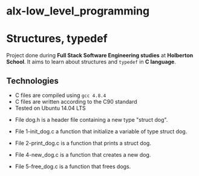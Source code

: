 # alx-low_level_programming
# Structures, typedef
Project done during **Full Stack Software Engineering studies** at **Holberton School**. It aims to learn about structures and `typedef` in **C language**.

## Technologies
* C files are compiled using `gcc 4.8.4`
* C files are written according to the C90 standard
* Tested on Ubuntu 14.04 LTS

- File dog.h is a header file containing a new type "struct dog".

- File 1-init_dog.c a function that initialize a variable of type struct dog.

- File 2-print_dog.c is a function that prints a struct dog.

- File 4-new_dog.c is a function that creates a new dog.

- File 5-free_dog.c is a function that frees dogs.
